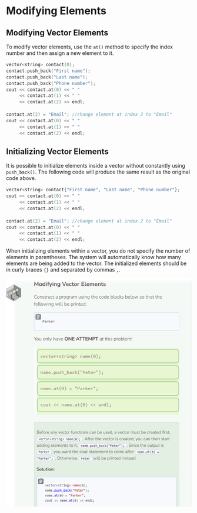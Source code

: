 # Modifying Elements
## Modifying Vector Elements
To modify vector elements, use the `at()` method to specify the index number and then assign a new element to it.

```cpp
vector<string> contact(0);
contact.push_back("First name");
contact.push_back("Last name");
contact.push_back("Phone number");
cout << contact.at(0) << " " 
     << contact.at(1) << " " 
     << contact.at(2) << endl;

contact.at(2) = "Email"; //change element at index 2 to "Email"
cout << contact.at(0) << " " 
     << contact.at(1) << " " 
     << contact.at(2) << endl;
```

## Initializing Vector Elements
It is possible to initialize elements inside a vector without constantly using `push_back()`. The following code will produce the same result as the original code above.

```cpp
vector<string> contact{"First name", "Last name", "Phone number"};
cout << contact.at(0) << " " 
     << contact.at(1) << " " 
     << contact.at(2) << endl;

contact.at(2) = "Email"; //change element at index 2 to "Email"
cout << contact.at(0) << " " 
     << contact.at(1) << " " 
     << contact.at(2) << endl;
```

When initializing elements within a vector, you do not specify the number of elements in parentheses. The system will automatically know how many elements are being added to the vector. The initialized elements should be in curly braces `{}` and separated by commas `,`.

![Question 3](_assets/Q3.png)